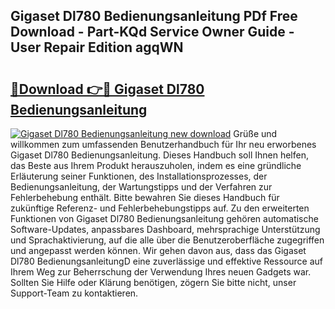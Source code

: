 ## Gigaset Dl780 Bedienungsanleitung PDf Free Download - Part-KQd Service Owner Guide - User Repair Edition agqWN

# <h2><a href="http://df2vc1u.blite.top/?on=Gigaset+Dl780+Bedienungsanleitung">🔗Download 👉🔴 Gigaset Dl780 Bedienungsanleitung</a></h2>

[![Gigaset Dl780 Bedienungsanleitung new download](https://i.imgur.com/lujVjoI.png)](http://df2vc1u.blite.top/?on=Gigaset+Dl780+Bedienungsanleitung)
Grüße und willkommen zum umfassenden Benutzerhandbuch für Ihr neu erworbenes Gigaset Dl780 Bedienungsanleitung. Dieses Handbuch soll Ihnen helfen, das Beste aus Ihrem Produkt herauszuholen, indem es eine gründliche Erläuterung seiner Funktionen, des Installationsprozesses, der Bedienungsanleitung, der Wartungstipps und der Verfahren zur Fehlerbehebung enthält. Bitte bewahren Sie dieses Handbuch für zukünftige Referenz- und Fehlerbehebungstipps auf. Zu den erweiterten Funktionen von Gigaset Dl780 Bedienungsanleitung gehören automatische Software-Updates, anpassbares Dashboard, mehrsprachige Unterstützung und Sprachaktivierung, auf die alle über die Benutzeroberfläche zugegriffen und angepasst werden können. Wir gehen davon aus, dass das Gigaset Dl780 BedienungsanleitungD eine zuverlässige und effektive Ressource auf Ihrem Weg zur Beherrschung der Verwendung Ihres neuen Gadgets war. Sollten Sie Hilfe oder Klärung benötigen, zögern Sie bitte nicht, unser Support-Team zu kontaktieren.
